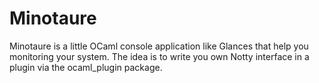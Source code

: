 # Minotaure

Minotaure is a little OCaml console application like Glances that help
you monitoring your system. The idea is to write you own Notty interface in
a plugin via the ocaml_plugin package.
